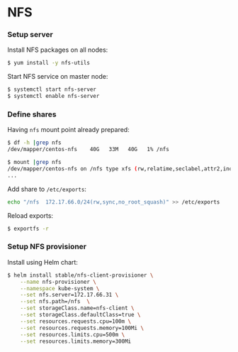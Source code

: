 # NFS

### Setup server

Install NFS packages on all nodes:

```bash
$ yum install -y nfs-utils
```

Start NFS service on master node:

```bash
$ systemctl start nfs-server
$ systemctl enable nfs-server
```

### Define shares

Having `nfs` mount point already prepared:

```bash
$ df -h |grep nfs
/dev/mapper/centos-nfs    40G   33M   40G   1% /nfs
```

```bash
$ mount |grep nfs
/dev/mapper/centos-nfs on /nfs type xfs (rw,relatime,seclabel,attr2,inode64,noquota)
...
```

Add share to `/etc/exports`:

```bash
echo "/nfs	172.17.66.0/24(rw,sync,no_root_squash)" >> /etc/exports
```

Reload exports:

```bash
$ exportfs -r
```

### Setup NFS provisioner

Install using Helm chart:

```bash
$ helm install stable/nfs-client-provisioner \
    --name nfs-provisioner \
    --namespace kube-system \
    --set nfs.server=172.17.66.31 \
    --set nfs.path=/nfs  \
    --set storageClass.name=nfs-client \
    --set storageClass.defaultClass=true \
    --set resources.requests.cpu=100m \
    --set resources.requests.memory=100Mi \
    --set resources.limits.cpu=500m \
    --set resources.limits.memory=300Mi
```
